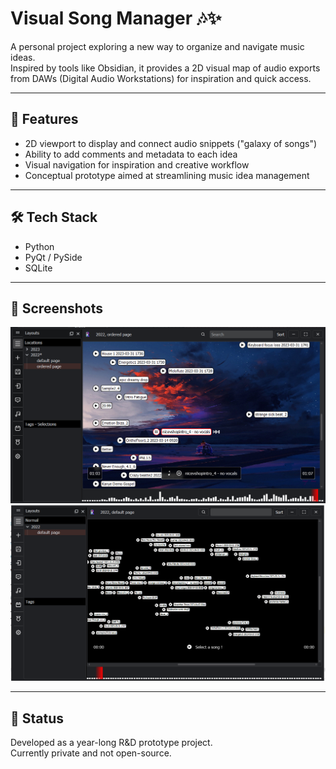 # Visual Song Manager 🎶✨

A personal project exploring a new way to organize and navigate music ideas.  
Inspired by tools like Obsidian, it provides a 2D visual map of audio exports from DAWs (Digital Audio Workstations) for inspiration and quick access.

---

## 🚀 Features
- 2D viewport to display and connect audio snippets ("galaxy of songs")  
- Ability to add comments and metadata to each idea  
- Visual navigation for inspiration and creative workflow  
- Conceptual prototype aimed at streamlining music idea management  

---

## 🛠 Tech Stack
- Python  
- PyQt / PySide  
- SQLite  

---

## 📸 Screenshots

![Main view](assets/screenshot1.png)
![Main view2](assets/screenshot2.png)

---

## 📌 Status
Developed as a year-long R&D prototype project.  
Currently private and not open-source.  
